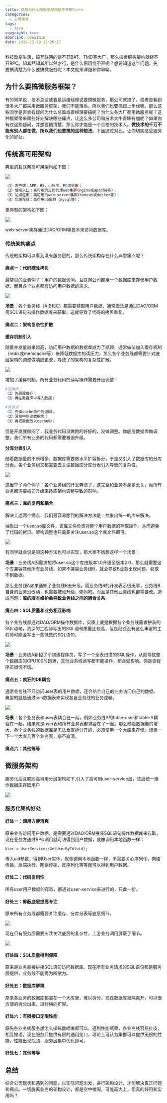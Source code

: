```yaml
---
title: 详解为什么微服务架构绕不开RPC<一>
categories:
  - 心得体会
tags:
  - Java
copyright: true
abbrlink: b5e51a16
date: 2020-12-10 15:26:17
---
```


科技改变生活，搞互联网的绕不开BAT、TMD等大厂，那么搞微服务架构就绕不开RPC。知其然知其所以然才行，是什么原因绕不开呢？想要知道这个问题，先要搞清楚为什么要搞微服务呢？本文就来详细和你聊聊。



<!--more-->

## 为什么要搞微服务框架？

有的同学说，技术总监或着是运维经理说要搞微服务，那公司就搞了。或者是看到很多大厂都采用微服务框架，我们不能落后，所以我们也要搞跟上步伐嘛。那么这些同学是否会有疑问为什么总监或着经理要搞呢？为什么各大厂都用微服务呢？这种框架带来哪些好处解决哪些痛点，让这么多公司和技术大牛青睐有加呢？如果你有过这些疑问，并想要搞清楚，那么你才能是一个合格的技术人。**做技术的千万不能有别人都在做，所以我们也要搞的这种想法**。下面通过对比，让你切实感受服务化的好处。



## 传统高可用架构

典型的互联网高可用架构如下图：

![](详解为什么微服务架构绕不开RPC-一/1.png)

```bash
（1）客户端：APP，H5，小程序，PC浏览器；
（2）后端入口：高可用的反向代理web集群(nginx或apache等)；
（3）站点应用：高可用的web-server集群(tomcat或docker等)；
（4）后端存储：高可用db集群（mysql等）；
```

更典型的架构如下图：

![](详解为什么微服务架构绕不开RPC-一/2.png)

web-server集群通过DAO/ORM等技术来访问数据库。

### 传统架构痛点

传统的架构可以看到没有服务层的，那么传统架构存在什么典型痛点呢？



#### **痛点一：代码随处拷贝**

最常见的业务例子：用户的数据访问。互联网公司都用一个数据库来存储用户数据，而且各个业务都有访问用户数据的需求。

![](详解为什么微服务架构绕不开RPC-一/3.png)

**场景**：各个业务线（A,B和C）都需要获取用户数据，通常做法是通过DAO/ORM用SQL语句去操作数据库来获取，这就导致了代码的拷贝重复。



#### **痛点二：架构复杂性扩散**

**缓存机制引入**

随着并发量越来越高，访问用户数据的数据库成为了瓶颈，通常做法加入缓存机制（redis或memcache等）来降低数据库的读压力。那么各个业务线都需要针对底层架构的调整做响应更改，导致了的架构的复杂性扩散。

![](详解为什么微服务架构绕不开RPC-一/4.png)

增加了缓存机制，所有业务代码的读写操作需要升级调整：

```bash
#写操作：
（1）先剔除缓存；
（2）再在数据库中写入数据；

#读请求：
（1）先读cache命中则返回；
（2）没命中则读数据库；
（3）再把数据放入cache中；
```

但是开发就郁闷了，我业务代码没做跑的好好的，没做调整。你底层数据库做调整，我们所有业务的代码都需要被迫升级。

**分库分表引入**

随着数据量的不断增多，数据库需要做水平扩容拆分，于是又引入了数据库的分库分表。各个业务组又都需要去关注数据库分库分表引入导致的复杂性。

![](详解为什么微服务架构绕不开RPC-一/5.png)

这里举了两个例子：各个业务组的开发奔溃了，这完全和业务本身是无关，而所有业务都需要被迫升级来适应架构调整导致的影响。



#### **痛点三：库的复用和耦合**

解决上述两个痛点，我们最容易想到的解决方法是：抽象出统一的库来解决。

抽象出一个user.so库文件，该库文件负责对整个用户数据的存取操作。从而避免了代码的拷贝。架构调整也只需要关注user.so这个库文件即可。

![](详解为什么微服务架构绕不开RPC-一/6.png)

有同学就会说是的这种方法也可以实现，那大家不妨想这样一个场景：

**场景**：业务线A因需求想将user.so这个库由版本1.0升级至版本2.0，那么就需要这个库兼容其他所有业务线，如果不兼容业务线B，就会导致B业务出现问题，获取不到数据。

那么业务线A如果通知了业务线B去升级，而业务线B的开发表示很无辜，业务线B自身的业务没改动，也需要被动升级，郁闷吧。而且是其他业务线也都需要改。造成问题：**库的版本维护会导致业务线之间的耦合关系**



#### **痛点四：SQL质量和业务相互影响**

各个业务线都通过DAO/ORM操作数据库，实质上就是根据各个业务线需求拼装的SQL语句，资深的工程师写出的SQL语句质量比较高，但是经验没有这么丰富的工程师可能会写出一些低效的SQL语句。

![](详解为什么微服务架构绕不开RPC-一/7.png)

**场景**：业务线A新招了个初级程序员，写了一个全表扫描的SQL操作，从而导致整个数据库的CPU100%跑满，其他业务线读写都不能操作，都会受影响。你是该程序员很慌不慌。

#### **痛点五：疯狂的DB耦合**

通常业务线不只访问user表的用户数据，还会结合自己的业务访问自己的数据。典型的就是通过join数据表来实现各自业务线的业务逻辑。

![](详解为什么微服务架构绕不开RPC-一/8.png)

**场景**：各个业务表和user表耦合在一起，例如业务线A的table-user和table-A耦合在一起，结果就是user表和所有业务表都耦合在了一起。那么随着数据量的增大，各个业务线的数据库是无法垂直拆分开的，必须使用一个大库来存储。想想一下一个大库几百个业务表，崩不崩溃。



#### **痛点六：其他等等**

## 微服务架构

服务化后互联网高可用分层架构如下,引入了高可用user-service层，该层统一操作数据库存取用户

![](详解为什么微服务架构绕不开RPC-一/9.png)

### 服务化架构好处

#### **好处一：调用方便清爽**

原来业务访问用户数据，是需要通过DAO/ORM拼装SQL语句操作数据库来存取，现在业务方通过RPC调用就可访得到用户数据，就像调用本地函数一样：

```
User = UserService::GetUserById(uid);
```

传入uid参数，得到User实体，就像调用本地函数一样，不需要关心序列化，网络传输，后端执行，网络传输，反序列化等等就可以得到用户数据。

#### **好处二：代码复用性**

所有user用户数据的存取，都通过user-service来进行的，只此一份。

#### **好处三：屏蔽底层提高专注**

原来所有业务线都需要关注缓存、分库分表等底层细节。

![](详解为什么微服务架构绕不开RPC-一/10.png)

现在只有服务层需要专注关注底层的复杂性，上游业务调用屏蔽了细节。

![](详解为什么微服务架构绕不开RPC-一/11.png)

#### **好处四：SQL质量得到保障**

原来是业务直接拼接SQL语句访问数据库。现在所有业务请求的SQL语句都是服务层提供，业务线不能再为所欲为。

#### **好处五：数据库解耦**

原来各业务的数据库都混在一个大库里，难以拆分。现在数据库被隔离开，可以很方便的拆分出来，进行横向扩容。

#### **好处六：有限接口无限性能**

原先各业务线服务想怎么操纵数据库都可以，遇到性能瓶颈，各业务线容易扯皮，相互推诿。现在服务只提供有限的通用接口，理论上可认为集群可以提供无限的性能，性能出现瓶颈，服务层集中优化即可。

#### **好处七：其他等等**



## 总结

结合公司现状和遇到的问题，以实际问题出发，进行架构设计，才能解决真正问题和痛点。一切脱离业务的架构设计，都是空中楼阁，可能高大上，但真的好用和实用吗？